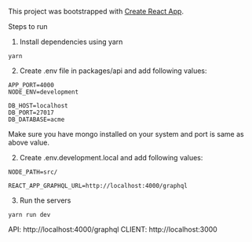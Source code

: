 This project was bootstrapped with [Create React App](https://github.com/facebook/create-react-app).

Steps to run 
1. Install dependencies using yarn

```
yarn
```

2. Create .env file in packages/api and add following values:

```
APP_PORT=4000
NODE_ENV=development

DB_HOST=localhost
DB_PORT=27017
DB_DATABASE=acme
```

Make sure you have mongo installed on your system and port is same as above value.

2. Create .env.development.local and add following values:

```
NODE_PATH=src/

REACT_APP_GRAPHQL_URL=http://localhost:4000/graphql
```

3. Run the servers

```
yarn run dev
```

API: http://localhost:4000/graphql
CLIENT: http://localhost:3000


